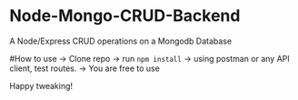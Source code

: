 # Node-Mongo-CRUD-Backend
A Node/Express CRUD operations on a Mongodb Database

#How to use
-> Clone repo
-> run `npm install`
-> using postman or any API client, test routes.
-> You are free to use

Happy tweaking!
